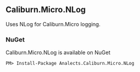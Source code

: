 ## Caliburn.Micro.NLog

Uses NLog for Caliburn.Micro logging.

### NuGet

Caliburn.Micro.NLog is available on NuGet

    PM> Install-Package Analects.Caliburn.Micro.NLog